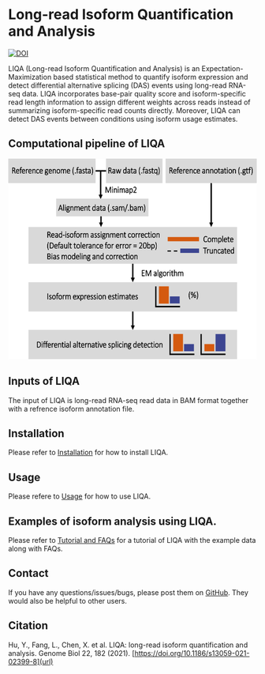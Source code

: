 # Long-read Isoform Quantification and Analysis

[![DOI](https://zenodo.org/badge/257630000.svg)](https://zenodo.org/badge/latestdoi/257630000)

LIQA (Long-read Isoform Quantification and Analysis) is an Expectation-Maximization based statistical method to quantify isoform expression and detect differential alternative splicing (DAS) events using long-read RNA-seq data. LIQA incorporates base-pair quality score and isoform-specific read length information to assign different weights across reads instead of summarizing isoform-specific read counts directly. Moreover, LIQA can detect DAS events between conditions using isoform usage estimates.

## Computational pipeline of LIQA
<p align="center">
  <img width="575" height="406" src="doc/liqa_flowchart.png">
</p>

## Inputs of LIQA
The input of LIQA is long-read RNA-seq read data in BAM format together with a refrence isoform annotation file.

## Installation
Please refer to [Installation](https://github.com/WGLab/LIQA/blob/master/doc/Install.md) for how to install LIQA.

## Usage
Please refere to [Usage](https://github.com/WGLab/LIQA/blob/master/doc/Usage.md) for how to use LIQA.

## Examples of isoform analysis using LIQA.

Please refer to [Tutorial and FAQs](https://github.com/WGLab/LIQA/blob/master/doc/Tutorial_FAQs.md) for a tutorial of LIQA with the example data along with FAQs.

## Contact

If you have any questions/issues/bugs, please post them on [GitHub](https://github.com/WGLab/LIQA/issues). They would also be helpful to other users. 

## Citation

Hu, Y., Fang, L., Chen, X. et al. LIQA: long-read isoform quantification and analysis. Genome Biol 22, 182 (2021). [https://doi.org/10.1186/s13059-021-02399-8](url)
